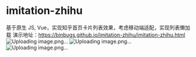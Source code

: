 # imitation-zhihu
基于原生 JS, Vue，实现知乎首页卡片列表效果，考虑移动端适配，实现列表懒加载
演示地址：https://binbugs.github.io/imitation-zhihu/imitation-zhihu.html
![Uploading image.png…]()
![Uploading image.png…]()
![Uploading image.png…]()

